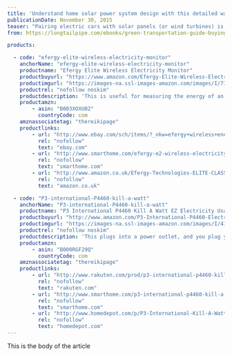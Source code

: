 ```yaml
---
title: 'Understand home solar power system design with this detailed walk-through'
publicationDate: November 30, 2015
teaser: "Pairing electric cars with solar panels (or wind turbines) is attractive to everyone, meaning we commonly see them pictured together.  Clean power for clean cars makes so much sense.  But implementing that idea, putting solar panels on your own home, can be daunting.  Several companies exist offering to simplify the process, but it's always better to be the well informed consumer so you can better negotiate with the sales-person."
from: https://longtailpipe.com/ebooks/green-transportation-guide-buying-owning-charging-plug-in-vehicles-of-all-kinds/gasoline-electricity-and-the-energy-to-move-transportation-systems/detailed-walk-through-of-home-solar-power-system-design/

products:

  - code: "efergy-elite-wireless-electricity-monitor"
    anchorName: "efergy-elite-wireless-electricity-monitor"
    productname: "Efergy Elite Wireless Electricity Monitor"
    productbuyurl: "https://www.amazon.com/Efergy-Elite-Wireless-Electricity-Monitor/dp/B003XOXU02/ref=sr_1_16?tag=visforvoltage-20"
    productimgurl: "https://images-na.ssl-images-amazon.com/images/I/71Lx99WgYdL._SL1200_.jpg"
    productrel: "nofollow noskim"
    productdescription: 'This is useful for measuring the energy of an entire house, or of a given device.   You clip sensor units to wires - the sensors are meant to be installed inside your service panel - that wirelessly transmit data to a display unit.  The display can be put anyplace that is convenient.'
    productamzn:
        - asin: "B003XOXU02"
          countryCode: com
    amznassociatetag: "thereikipage"
    productlinks:
        - url: "http://www.ebay.com/sch/items/?_nkw=efergy+wireless+energy+monitor&amp;_sacat=&amp;_ex_kw=&amp;_mPrRngCbx=1&amp;_udlo=&amp;_udhi=&amp;_sop=12&amp;_fpos=&amp;_fspt=1&amp;_sadis=&amp;LH_CAds=&amp;rmvSB=true"
          rel: "nofollow"
          text: "ebay.com"
        - url: "http://www.smarthome.com/efergy-e2-wireless-electricity-monitor.html"
          rel: "nofollow"
          text: "smarthome.com"
        - url: "http://www.amazon.co.uk/Efergy-Technologies-ELITE-CLASSIC-3-0/dp/B001Q1G4WK"
          rel: "nofollow"
          text: "amazon.co.uk"

  - code: "P3-international-P4460-kill-a-watt"
    anchorName: "P3-international-P4460-kill-a-watt"
    productname: "P3 International P4460 Kill A Watt EZ Electricity Usage Monitor"
    productbuyurl: "http://www.amazon.com/P3-International-P4460-Electricity-Monitor/dp/B000RGF29Q/ref=sr_1_2?ie=UTF8&amp;qid=1446772041&amp;sr=8-2&amp;keywords=kilowatt+meter&amp;tag=visforvoltage-20"
    productimgurl: "https://images-na.ssl-images-amazon.com/images/I/41nMQyqE75L.jpg"
    productrel: "nofollow noskim"
    productdescription: 'This plugs into a power outlet, and you plug your gizmo into the outlet on the front.  It measures power flowing through the meter, showing the numbers on the screen.'
    productamzn:
        - asin: "B000RGF29Q"
          countryCode: com
    amznassociatetag: "thereikipage"
    productlinks:
        - url: "http://www.rakuten.com/prod/p3-international-p4460-kill-a-watt-ez-electricity-usage-monitor/204392275.html"
          rel: "nofollow"
          text: "rakuten.com"
        - url: "http://www.smarthome.com/p3-international-p4460-kill-a-watt-ez.html"
          rel: "nofollow"
          text: "smarthome.com"
        - url: "http://www.homedepot.com/p/P3-International-Kill-A-Watt-EZ-Meter-P4460/202196388"
          rel: "nofollow"
          text: "homedepot.com"
---
```


This is the body of the article
